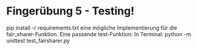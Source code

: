 # Fingerübung 5 - Testing!

pip install -r requirements.txt
eine mögliche Implementierung für die fair_sharer-Funktion.
Eine passende test-Funktion:
    In Terminal:
        python -m unittest test_fairsharer.py
